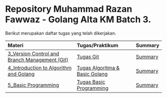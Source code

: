 # Repository Muhammad Razan Fawwaz - Golang Alta KM Batch 3.

Berikut merupakan daftar tugas yang telah dikerjakan.

| Materi | Tugas/Praktikum | Summary|
|:-------|:-----------------|:-------|
| [3_Version Control and Branch Management (Git)](/3_Version%20Control%20and%20Branch%20Management%20(Git)) | [Tugas Git](/3_Version%20Control%20and%20Branch%20Management%20(Git)/praktikum/readme.md) | [Summary](/3_Version%20Control%20and%20Branch%20Management%20(Git)/readme.md) |
|[4_Introduction to Algorithm and Golang](/4_Introduction%20to%20Algorithm%20and%20golang/readme.md)|[Tugas Algoritma & Basic Golang](/4_Introduction%20to%20Algorithm%20and%20Golang/praktikum/readme.md)|[Summary](/4_Introduction%20to%20Algorithm%20and%20Golang/readme.md)|
|[5_Basic Programming](/5_Basic%20Programming/readme.md)|[Tugas Basic Programming](/5_Basic%20Programming/praktikum/readme.md)|[Summary](/5_Basic%20Programming/readme.md)|